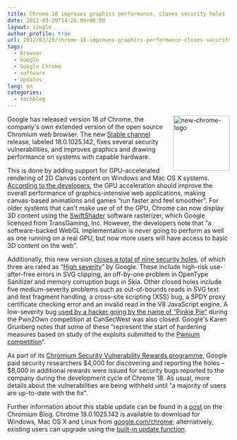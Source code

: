 ```yaml
---
title: Chrome 18 improves graphics performance, closes security holes
date: 2012-03-29T14:26:00+00:00
layout: single
author_profile: true
url: 2012/03/29/chrome-18-improves-graphics-performance-closes-security-holes/
tags:
  - Browser
  - Google
  - Google Chrome
  - software
  - Updates
lang: en
categories: 
  - techblog
---
```

[<img title="new-chrome-logo" border="0" alt="new-chrome-logo" align="right" src="http://lh4.ggpht.com/-5rGDEem1_34/T3RqDf3SHiI/AAAAAAAAFU0/7pZpQFaNyUI/new-chrome-logo_thumb%25255B1%25255D.png?imgmax=800" width="128" height="125" />](http://lh5.ggpht.com/-BfPid33cfng/T3RqBXoTN2I/AAAAAAAAFUs/CswboIa19-g/s1600-h/new-chrome-logo%25255B3%25255D.png)Google has released version 18 of Chrome, the company's own extended version of the open source Chromium web browser. The new [Stable channel](http://www.chromium.org/getting-involved/dev-channel#TOC-How-do-I-choose-which-channel-to-us) release, labeled 18.0.1025.142, fixes several security vulnerabilities, and improves graphics and drawing performance on systems with capable hardware. 

This is done by adding support for GPU-accelerated rendering of 2D Canvas content on Windows and Mac OS X systems. [According to the developers](http://blog.chromium.org/2012/02/gpu-accelerating-2d-canvas-and-enabling.html), the GPU acceleration should improve the overall performance of graphics-intensive web applications, making canvas-based animations and games “run faster and feel smoother”. For older systems that can't make use of of the GPU, Chrome can now display 3D content using the [SwiftShader](http://transgaming.com/business/swiftshader) software rasterizer, which Google licensed from TransGaming, Inc. However, the developers note that “a software-backed WebGL implementation is never going to perform as well as one running on a real GPU, but now more users will have access to basic 3D content on the web”. 

Additionally, this new version [closes a total of nine security holes](http://googlechromereleases.blogspot.com/2012/03/stable-channel-release-and-beta-channel.html), of which three are rated as “[High severity](https://sites.google.com/a/chromium.org/dev/developers/severity-guidelines)” by Google. These include high-risk use-after-free errors in SVG clipping, an off-by-one problem in OpenType Sanitizer and memory corruption bugs in Skia. Other closed holes include five medium-severity problems such as out-of-bounds reads in SVG text and text fragment handling, a cross-site scripting (XSS) bug, a SPDY proxy certificate checking error and an invalid read in the V8 JavaScript engine. A low-severity bug [used by a hacker going by the name of “Pinkie Pie”](http://www.h-online.com/news/item/Pwn2Own-ends-with-three-browsers-felled-Update-1469096.html) during the Pwn2Own competition at CanSecWest was also closed. Google's Karen Grunberg notes that some of these “represent the start of hardening measures based on study of the exploits submitted to the [Pwnium competition](http://www.h-online.com/news/item/Chrome-hackers-strike-Pwnium-1466270.html)“. 

As part of its [Chromium Security Vulnerability Rewards programme](https://sites.google.com/a/chromium.org/dev/Home/chromium-security), Google paid security researchers $4,000 for discovering and reporting the holes – $8,000 in additional rewards were issued for security bugs reported to the company during the development cycle of Chrome 18. As usual, more details about the vulnerabilities are being withheld until “a majority of users are up-to-date with the fix”. 

Further information about this stable update can be found in a [post](http://blog.chromium.org/2012/03/moar-better-graphics.html) on the Chromium Blog. Chrome 18.0.1025.142 is available to download for Windows, Mac OS X and Linux from [google.com/chrome](http://www.google.com/chrome); alternatively, existing users can upgrade using the [built-in update function](http://support.google.com/chrome/bin/answer.py?hl=en&answer=95414).